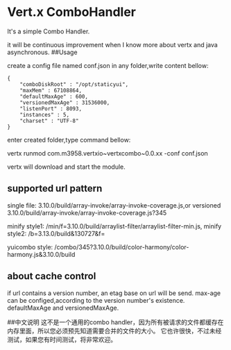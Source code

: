 # Vert.x ComboHandler

It's a simple Combo Handler.

it will be continuous improvement when I know more about vertx and java asynchronous.
##Usage

create a config file named conf.json in any folder,write content bellow:

	{
	    "comboDiskRoot" : "/opt/staticyui",
	    "maxMem" : 67108864,
	    "defaultMaxAge" : 600,
	    "versionedMaxAge" : 31536000,
	    "listenPort" : 8093,
	    "instances" : 5,
	    "charset" : "UTF-8"
	}

enter created folder,type command bellow:

vertx runmod com.m3958.vertxio~vertxcombo~0.0.xx -conf conf.json

vertx will download and start the module.

## supported url pattern

single file: 3.10.0/build/array-invoke/array-invoke-coverage.js,or versioned 3.10.0/build/array-invoke/array-invoke-coverage.js?345

minify style1: /min/f=3.10.0/build/arraylist-filter/arraylist-filter-min.js,
minify style2: /b=3.13.0/build&130727&f=

yuicombo style: /combo/345?3.10.0/build/color-harmony/color-harmony.js&3.10.0/build

## about cache control

if url contains a version number, an etag base on url will be send. max-age can be configed,according to the version number's existence. defaultMaxAge and versionedMaxAge. 


##中文说明
这不是一个通用的combo handler，因为所有被请求的文件都缓存在内存里面，所以您必须预先知道需要合并的文件的大小。
它也许很快，不过未经测试，如果您有时间测试，将非常欢迎。

